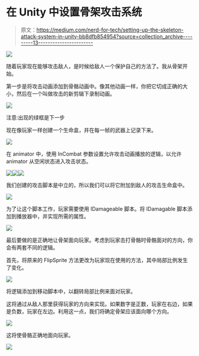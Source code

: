 # 在 Unity 中设置骨架攻击系统

> 原文：<https://medium.com/nerd-for-tech/setting-up-the-skeleton-attack-system-in-unity-bb8dfb854954?source=collection_archive---------13----------------------->

![](img/7b16bd0b9d567bde4ff7e11ec5607752.png)

随着玩家现在能够攻击敌人，是时候给敌人一个保护自己的方法了。我从骨架开始。

第一步是将攻击动画添加到骨骼动画中。像其他动画一样，你把它切成正确的大小，然后在一个叫做攻击的新剪辑下录制动画。

![](img/7e3604cad1e4e3c5020e802ef0ca6008.png)

注意:出现的绿框是下一步

现在像玩家一样创建一个生命盒，并在每一帧的武器上记录下来。

![](img/768136b580aa5a9f11aebdb0025ec569.png)

在 animator 中，使用 InCombat 参数设置允许攻击动画播放的逻辑，以允许 animator 从空闲状态进入攻击状态。

![](img/2b244b4b7442080dc282cdf1edc096a3.png)![](img/0790954c05db43524027444b95345820.png)![](img/e2f950bf618865873ac69854ef4cef51.png)

我们创建的攻击脚本是中立的，所以我们可以将它附加到敌人的攻击生命盒中。

![](img/eaad28dd0494ae8e41227b368a8edffa.png)

为了让这个脚本工作，玩家需要使用 IDamageable 脚本。将 IDamagable 脚本添加到播放器中，并实现所需的属性。

![](img/b151fc5d3d8795a73c02b814eb83d3b7.png)

最后要做的是正确地让骨架面向玩家。考虑到玩家击打骨骼时骨骼面对的方向，你会有两套不同的逻辑。

首先，将原来的 FlipSprite 方法更改为玩家现在使用的方法，其中局部比例发生了变化。

![](img/b8920263e22178a1ade4d0f58975cb10.png)

将逻辑添加到移动脚本中，以翻转局部比例来面对玩家。

这将通过从敌人那里获得玩家的方向来实现。如果数字是正数，玩家在右边，如果是负数，玩家在左边。利用这一点，我们将确定骨架应该面向哪个方向。

![](img/b3823a50c2abe77950ea3d5517fd4713.png)

这将使骨骼正确地面向玩家。

![](img/f00fc76de9a769871a523f821b0693b8.png)